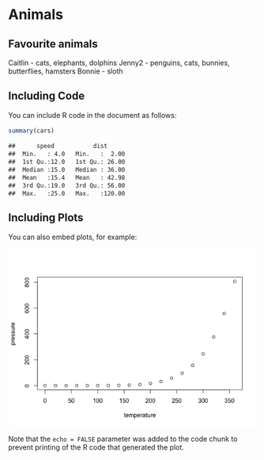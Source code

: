 Animals
================

## Favourite animals

Caitlin - cats, elephants, dolphins Jenny2 - penguins, cats, bunnies,
butterflies, hamsters Bonnie - sloth

## Including Code

You can include R code in the document as follows:

``` r
summary(cars)
```

    ##      speed           dist       
    ##  Min.   : 4.0   Min.   :  2.00  
    ##  1st Qu.:12.0   1st Qu.: 26.00  
    ##  Median :15.0   Median : 36.00  
    ##  Mean   :15.4   Mean   : 42.98  
    ##  3rd Qu.:19.0   3rd Qu.: 56.00  
    ##  Max.   :25.0   Max.   :120.00

## Including Plots

You can also embed plots, for example:

![](animals_files/figure-gfm/pressure-1.png)<!-- -->

Note that the `echo = FALSE` parameter was added to the code chunk to
prevent printing of the R code that generated the plot.
